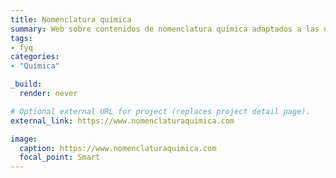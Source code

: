 ```yaml
---
title: Nomenclatura química
summary: Web sobre contenidos de nomenclatura química adaptados a las últimas recomendaciones de la IUPAC, con los nombres preferidos en Química Orgánica (PIN).
tags:
- fyq
categories: 
- "Química"

_build:
  render: never

# Optional external URL for project (replaces project detail page).
external_link: https://www.nomenclaturaquimica.com

image:
  caption: https://www.nomenclaturaquimica.com
  focal_point: Smart
---
```

